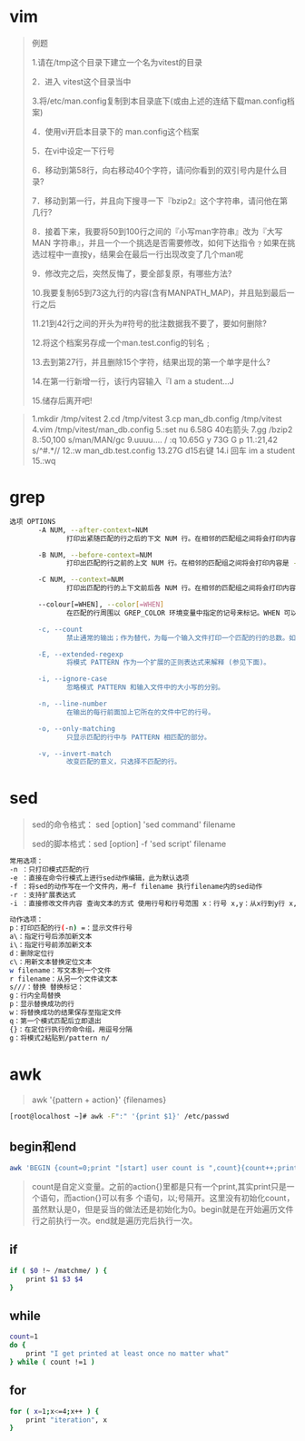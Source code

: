 # vim

> 例题
>
> 1.请在/tmp这个目录下建立一个名为vitest的目录
>
> 2．进入 vitest这个目录当中
>
> 3.将/etc/man.config复制到本目录底下(或由上述的连结下载man.config档案)
>
> 4．使用vi开启本目录下的 man.config这个档案
>
> 5．在vi中设定一下行号
>
> 6．移动到第58行，向右移动40个字符，请问你看到的双引号内是什么目录?
>
> 7．移动到第一行，并且向下搜寻一下『bzip2』这个字符串，请问他在第几行?
>
> 8．接着下来，我要将50到100行之间的『小写man字符串』改为『大写MAN 字符串』，并且一个一个挑选是否需要修改，如何下达指令﹖如果在挑选过程中一直按y，结果会在最后一行出现改变了几个man呢
>
> 9．修改完之后，突然反悔了，要全部复原，有哪些方法?
>
> 10.我要复制65到73这九行的内容(含有MANPATH_MAP)，并且贴到最后一行之后
>
> 11.21到42行之间的开头为#符号的批注数据我不要了，要如何删除?
>
> 12.将这个档案另存成一个man.test.config的钊名﹔
>
> 13.去到第27行，并且删除15个字符，结果出现的第一个单字是什么?
>
> 14.在第一行新增一行，该行内容输入『I am a student...J 
>
> 15.储存后离开吧!

> 1.mkdir /tmp/vitest
> 2.cd /tmp/vitest
> 3.cp man_db.config /tmp/vitest
> 4.vim /tmp/vitest/man_db.config
> 5.:set nu
> 6.58G 40右箭头
> 7.gg /bzip2
> 8.:50,100 s/man/MAN/gc
> 9.uuuu.... / :q
> 10.65G y 73G G p
> 11.:21,42 s/^#.*//
> 12.:w man_db.test.config
> 13.27G d15右键
> 14.i 回车 im a student
> 15.:wq

# grep

```bash
选项 OPTIONS
       -A NUM, --after-context=NUM
              打印出紧随匹配的行之后的下文 NUM 行。在相邻的匹配组之间将会打印内容是 -- 的一行。

       -B NUM, --before-context=NUM
              打印出匹配的行之前的上文 NUM 行。在相邻的匹配组之间将会打印内容是 -- 的一行。

       -C NUM, --context=NUM
              打印出匹配的行的上下文前后各 NUM 行。在相邻的匹配组之间将会打印内容是 -- 的一行。

       --colour[=WHEN], --color[=WHEN]
              在匹配的行周围以 GREP_COLOR 环境变量中指定的记号来标记。WHEN 可以是 `never', `always', 或是 `auto'。

       -c, --count
              禁止通常的输出；作为替代，为每一个输入文件打印一个匹配的行的总数。如果使用 -v, --invert-match 选项 (参见下面)，将是不匹配的行的总数。

       -E, --extended-regexp
              将模式 PATTERN 作为一个扩展的正则表达式来解释 (参见下面)。

       -i, --ignore-case
              忽略模式 PATTERN 和输入文件中的大小写的分别。

       -n, --line-number
              在输出的每行前面加上它所在的文件中它的行号。

       -o, --only-matching
              只显示匹配的行中与 PATTERN 相匹配的部分。

       -v, --invert-match
              改变匹配的意义，只选择不匹配的行。
```



# sed

> sed的命令格式： sed [option] 'sed command' filename 
>
> sed的脚本格式：sed [option] -f 'sed script' filename

```bash
常用选项： 
-n ：只打印模式匹配的行 
-e ：直接在命令行模式上进行sed动作编辑，此为默认选项 
-f ：将sed的动作写在一个文件内，用–f filename 执行filename内的sed动作 
-r ：支持扩展表达式 
-i ：直接修改文件内容 查询文本的方式 使用行号和行号范围 x：行号 x,y：从x行到y行 x,y!：x行到y行之外 /pattern：查询包含模式的行 /pattern/, /pattern/：查询包含两个模式的行 /pattern/,x：x行内查询包含模式的行 x,/pattern/：x行后查询匹配模式的行
```

```bash
动作选项： 
p：打印匹配的行(-n) =：显示文件行号 
a\：指定行号后添加新文本 
i\：指定行号前添加新文本 
d：删除定位行 
c\：用新文本替换定位文本 
w filename：写文本到一个文件 
r filename：从另一个文件读文本 
s///：替换 替换标记： 
g：行内全局替换 
p：显示替换成功的行 
w：将替换成功的结果保存至指定文件 
q：第一个模式匹配后立即退出 
{}：在定位行执行的命令组，用逗号分隔 
g：将模式2粘贴到/pattern n/
```

# awk

> awk '{pattern + action}' {filenames} 

```bash
[root@localhost ~]# awk -F":" '{print $1}' /etc/passwd
```

## begin和end

```bash
awk 'BEGIN {count=0;print "[start] user count is ",count}{count++;print $0} END{print "[end] user count is ",count}' /etc/passwd
```

> count是自定义变量。之前的action{}里都是只有一个print,其实print只是一个语句，而action{}可以有多   个语句，以;号隔开。这里没有初始化count，虽然默认是0，但是妥当的做法还是初始化为0。begin就是在开始遍历文件行之前执行一次。end就是遍历完后执行一次。

## if

```bash
if ( $0 !~ /matchme/ ) { 
	print $1 $3 $4 
}
```



## while

```bash
count=1
do { 
	print "I get printed at least once no matter what" 
} while ( count !=1 )
```



## for

```bash
for ( x=1;x<=4;x++ ) { 
	print "iteration", x 
}
```

